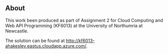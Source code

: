 ## About
This work been produced as part of Assignment 2 for Cloud Computing and Web API Programming (KF6013) at the University of Northumria at Newcastle.

The solution can be found at http://kf6013-ahakesley.eastus.cloudapp.azure.com/.

